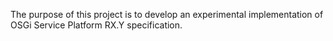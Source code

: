 The purpose of this project is to develop an experimental implementation of OSGi Service Platform RX.Y specification.